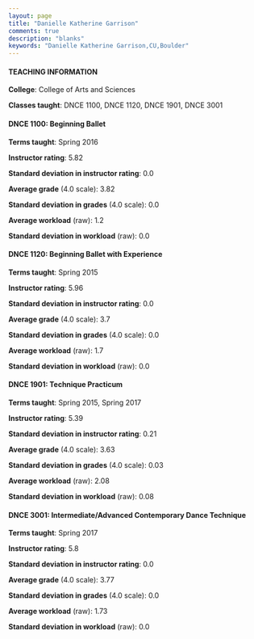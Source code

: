 ```yaml
---
layout: page
title: "Danielle Katherine Garrison" 
comments: true
description: "blanks"
keywords: "Danielle Katherine Garrison,CU,Boulder"
---
```

<head>
<script src="https://ajax.googleapis.com/ajax/libs/jquery/2.1.3/jquery.min.js"></script>
<script src="https://dl.dropboxusercontent.com/s/pc42nxpaw1ea4o9/highcharts.js?dl=0"></script>
<!-- <script src="../assets/js/highcharts.js"></script> -->
<style type="text/css">@font-face {
	font-family: "Bebas Neue";
	src: url(https://www.filehosting.org/file/details/544349/BebasNeue Regular.otf) format("opentype");
	}
	h1.Bebas { 
		font-family: "Bebas Neue", Verdana, Tahoma;
	}
</style>
</head>
	   
#### TEACHING INFORMATION

**College**: College of Arts and Sciences

**Classes taught**: DNCE 1100, DNCE 1120, DNCE 1901, DNCE 3001

#### DNCE 1100: Beginning Ballet

**Terms taught**: Spring 2016

**Instructor rating**: 5.82

**Standard deviation in instructor rating**: 0.0

**Average grade** (4.0 scale): 3.82

**Standard deviation in grades** (4.0 scale): 0.0

**Average workload** (raw): 1.2

**Standard deviation in workload** (raw): 0.0

#### DNCE 1120: Beginning Ballet with Experience

**Terms taught**: Spring 2015

**Instructor rating**: 5.96

**Standard deviation in instructor rating**: 0.0

**Average grade** (4.0 scale): 3.7

**Standard deviation in grades** (4.0 scale): 0.0

**Average workload** (raw): 1.7

**Standard deviation in workload** (raw): 0.0

#### DNCE 1901: Technique Practicum

**Terms taught**: Spring 2015, Spring 2017

**Instructor rating**: 5.39

**Standard deviation in instructor rating**: 0.21

**Average grade** (4.0 scale): 3.63

**Standard deviation in grades** (4.0 scale): 0.03

**Average workload** (raw): 2.08

**Standard deviation in workload** (raw): 0.08

#### DNCE 3001: Intermediate/Advanced Contemporary Dance Technique

**Terms taught**: Spring 2017

**Instructor rating**: 5.8

**Standard deviation in instructor rating**: 0.0

**Average grade** (4.0 scale): 3.77

**Standard deviation in grades** (4.0 scale): 0.0

**Average workload** (raw): 1.73

**Standard deviation in workload** (raw): 0.0

